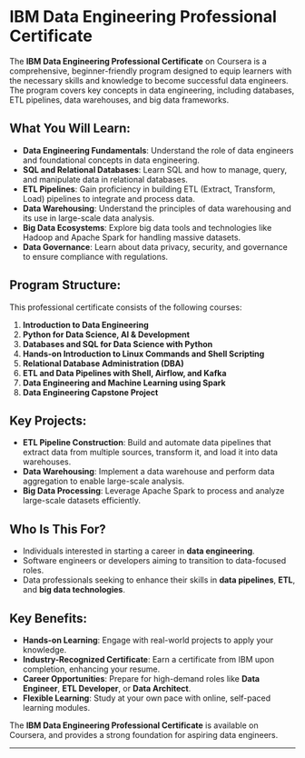 # IBM Data Engineering Professional Certificate

The **IBM Data Engineering Professional Certificate** on Coursera is a comprehensive, beginner-friendly program designed to equip learners with the necessary skills and knowledge to become successful data engineers. The program covers key concepts in data engineering, including databases, ETL pipelines, data warehouses, and big data frameworks.

## What You Will Learn:
- **Data Engineering Fundamentals**: Understand the role of data engineers and foundational concepts in data engineering.
- **SQL and Relational Databases**: Learn SQL and how to manage, query, and manipulate data in relational databases.
- **ETL Pipelines**: Gain proficiency in building ETL (Extract, Transform, Load) pipelines to integrate and process data.
- **Data Warehousing**: Understand the principles of data warehousing and its use in large-scale data analysis.
- **Big Data Ecosystems**: Explore big data tools and technologies like Hadoop and Apache Spark for handling massive datasets.
- **Data Governance**: Learn about data privacy, security, and governance to ensure compliance with regulations.

## Program Structure:
This professional certificate consists of the following courses:
1. **Introduction to Data Engineering**
2. **Python for Data Science, AI & Development**
3. **Databases and SQL for Data Science with Python**
4. **Hands-on Introduction to Linux Commands and Shell Scripting**
5. **Relational Database Administration (DBA)**
6. **ETL and Data Pipelines with Shell, Airflow, and Kafka**
7. **Data Engineering and Machine Learning using Spark**
8. **Data Engineering Capstone Project**

## Key Projects:
- **ETL Pipeline Construction**: Build and automate data pipelines that extract data from multiple sources, transform it, and load it into data warehouses.
- **Data Warehousing**: Implement a data warehouse and perform data aggregation to enable large-scale analysis.
- **Big Data Processing**: Leverage Apache Spark to process and analyze large-scale datasets efficiently.

## Who Is This For?
- Individuals interested in starting a career in **data engineering**.
- Software engineers or developers aiming to transition to data-focused roles.
- Data professionals seeking to enhance their skills in **data pipelines**, **ETL**, and **big data technologies**.

## Key Benefits:
- **Hands-on Learning**: Engage with real-world projects to apply your knowledge.
- **Industry-Recognized Certificate**: Earn a certificate from IBM upon completion, enhancing your resume.
- **Career Opportunities**: Prepare for high-demand roles like **Data Engineer**, **ETL Developer**, or **Data Architect**.
- **Flexible Learning**: Study at your own pace with online, self-paced learning modules.

The **IBM Data Engineering Professional Certificate** is available on Coursera, and provides a strong foundation for aspiring data engineers.

---

